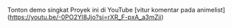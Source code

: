 Tonton demo singkat Proyek ini di YouTube
[vitur komentar pada animelist] (https://youtu.be/-0PO2Yl8Jjo?si=rXR_F-pxA_a3mZji)

